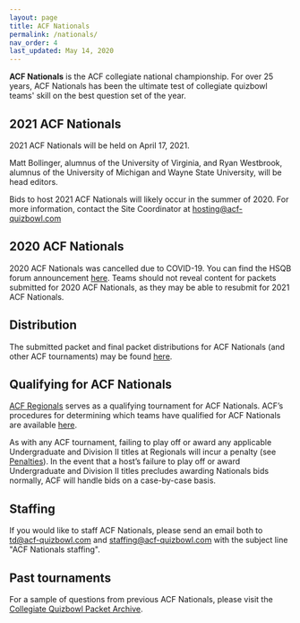 ```yaml
---
layout: page
title: ACF Nationals
permalink: /nationals/
nav_order: 4
last_updated: May 14, 2020
---
```


**ACF Nationals** is the ACF collegiate national championship. For over 25 years, ACF Nationals has been the ultimate test of collegiate quizbowl teams' skill on the best question set of the year.

## 2021 ACF Nationals 
2021 ACF Nationals will be held on April 17, 2021. 

Matt Bollinger, alumnus of the University of Virginia, and Ryan Westbrook, alumnus of the University of Michigan and Wayne State University, will be head editors.

Bids to host 2021 ACF Nationals will likely occur in the summer of 2020. For more information, contact the Site Coordinator at hosting@acf-quizbowl.com

## 2020 ACF Nationals
2020 ACF Nationals was cancelled due to COVID-19. You can find the HSQB forum announcement [here](https://hsquizbowl.org/forums/viewtopic.php?f=8&t=23261). Teams should not reveal content for packets submitted for 2020 ACF Nationals, as they may be able to resubmit for 2021 ACF Nationals.

## Distribution

The submitted packet and final packet distributions for ACF Nationals (and other ACF tournaments) may be found [here](/distribution).

## Qualifying for ACF Nationals
[ACF Regionals](/regionals) serves as a qualifying tournament for ACF Nationals. ACF’s procedures for determining which teams have qualified for ACF Nationals are available [here](/nationals-qualification). 

As with any ACF tournament, failing to play off or award any applicable Undergraduate and Division II titles at Regionals will incur a penalty (see [Penalties](/hosting-guidelines/#penalties-for-egregious-hosting-violations)). In the event that a host’s failure to play off or award Undergraduate and Division II titles precludes awarding Nationals bids normally, ACF will handle bids on a case-by-case basis.

## Staffing
If you would like to staff ACF Nationals, please send an email both to [td@acf-quizbowl.com](mailto:td@acf-quizbowl.com) and [staffing@acf-quizbowl.com](mailto:staffing@acf-quizbowl.com) with the subject line "ACF Nationals staffing".

## Past tournaments
For a sample of questions from previous ACF Nationals, please visit the [Collegiate Quizbowl Packet Archive](http://hsquizbowl.org/db/questionsets/search/?name=ACF+Nationals&col=1&season=&archived=y).

